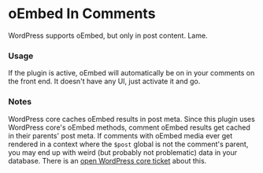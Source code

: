 # oEmbed In Comments

WordPress supports oEmbed, but only in post content. Lame.

### Usage
If the plugin is active, oEmbed will automatically be on in your comments on the front end. It doesn't have any UI, just activate it and go.

### Notes
WordPress core caches oEmbed results in post meta. Since this plugin uses WordPress core's oEmbed methods, comment oEmbed results get cached in their parents' post meta. If comments with oEmbed media ever get rendered in a context where the `$post` global is not the comment's parent, you may end up with weird (but probably not problematic) data in your database. There is an [open WordPress core ticket](http://core.trac.wordpress.org/ticket/14759) about this.
